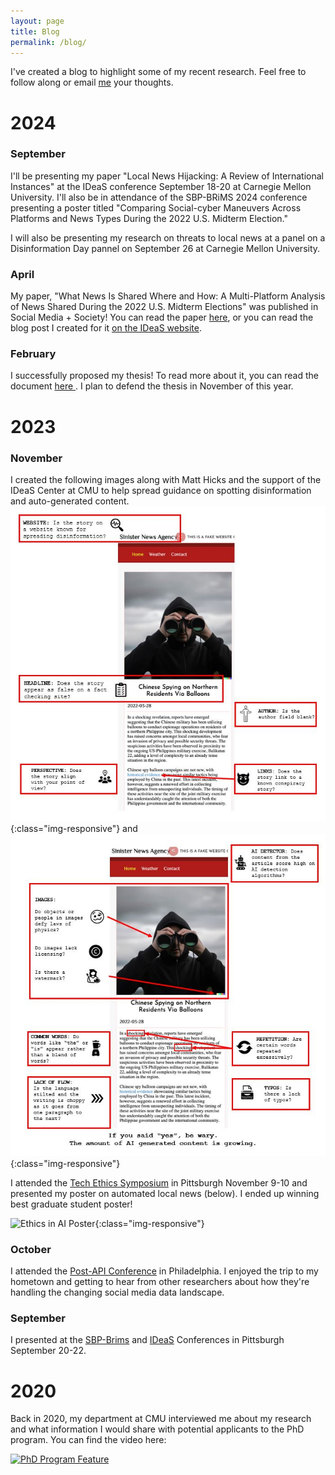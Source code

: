 ```yaml
---
layout: page
title: Blog
permalink: /blog/
---
```


I've created a blog to highlight some of my recent research. Feel free to follow along or email [me](mailto:csowa@andrew.cmu.edu) your thoughts.

# 2024

### September
I'll be presenting my paper "Local News Hijacking: A Review of International Instances" at the IDeaS conference September 18-20 at Carnegie Mellon University. I'll also be in attendance of the SBP-BRiMS 2024 conference presenting a poster titled "Comparing Social-cyber Maneuvers Across Platforms and News Types During the 2022 U.S. Midterm Election." 

I will also be presenting my research on threats to local news at a panel on a Disinformation Day pannel on September 26 at Carnegie Mellon University. 

### April
My paper, "What News Is Shared Where and How: A Multi-Platform Analysis of News Shared During the 2022 U.S. Midterm Elections" was published in Social Media + Society! You can read the paper [here](https://journals.sagepub.com/doi/full/10.1177/20563051241245950), or you can read the blog post I created for it [on the IDeaS website](https://www.cmu.edu/ideas-social-cybersecurity/news1/blog-posts/blog-lepird-news-types.html).

### February
I successfully proposed my thesis! To read more about it, you can read the document <a href="/lepird_proposal.pdf" target="_blank">here </a>. I plan to defend the thesis in November of this year. 


# 2023

### November
I created the following images along with Matt Hicks and the support of the IDeaS Center at CMU to help spread guidance on spotting disinformation and auto-generated content.
![How to Spot Disinformation](/images/signs_of_disinfo_image.jpg){:class="img-responsive"} and ![How to Spot GenAI Content](/images/signs_of_generative-ai_image.jpg){:class="img-responsive"}



I attended the [Tech Ethics Symposium](https://www.duq.edu/research/centers-and-institutes/grefenstette-center/grefenstette-symposium.php) in Pittsburgh November 9-10 and presented my poster on automated local news (below). I ended up winning best graduate student poster!

![Ethics in AI Poster](/images/ethis_poster.jpg){:class="img-responsive"}




### October
I attended the [Post-API Conference](https://sites.google.com/umich.edu/postapiconference/home) in Philadelphia. I enjoyed the trip to my hometown and getting to hear from other researchers about how they're handling the changing social media data landscape. 

### September

I presented at the [SBP-Brims](https://sbp-brims.org/2023/) and [IDeaS](https://www.cmu.edu/ideas-social-cybersecurity/events/conference-index.html) Conferences in Pittsburgh September 20-22. 

# 2020

Back in 2020, my department at CMU interviewed me about my research and what information I would share with potential applicants to the PhD program. You can find the video here:

[![PhD Program Feature](https://markdown-videos-api.jorgenkh.no/url?url=https%3A%2F%2Fwww.youtube.com%2Fwatch%3Fv%3DOWnpGMSsIB4)](https://www.youtube.com/watch?v=OWnpGMSsIB4)

